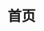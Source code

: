 ---
layout: home

title: 首页

hero:
  name: savage-electron-ipc
  text: API 文档
  actions:
    - theme: brand
      text: 查看
      link: /dist/README
---